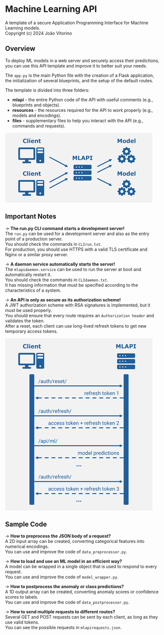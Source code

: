 # Machine Learning API

A template of a secure Application Programming Interface for Machine Learning models.  
Copyright (c) 2024 João Vitorino  

## Overview

To deploy ML models in a web server and securely access their predictions,  
you can use this API template and improve it to better suit your needs.  

The `app.py` is the main Python file with the creation of a Flask application,  
the initialization of several blueprints, and the setup of the default routes.  

The template is divided into three folders:

- **mlapi** - the entire Python code of the API with useful comments (e.g., blueprints and objects).
- **resources** - the resources required for the API to work properly (e.g., models and encodings).
- **files** - supplementary files to help you interact with the API (e.g., commands and requests).

![Overview](https://raw.githubusercontent.com/vitorinojoao/mlapi/main/files/overview.png)

## Important Notes

&rarr; **The run.py CLI command starts a development server!**  
The `run.py` can be used for a development server and also as the entry point of a production server.  
You should check the commands in `CLIrun.txt`.  
For production, you should use HTTPS with a valid TLS certificate and Nginx or a similar proxy server.  

&rarr; **A daemon service automatically starts the server!**  
The `mlapidaemon.service` can be used to run the server at boot and automatically restart it.  
You should check the commands in `CLIdaemon.txt`.  
It has missing information that must be specified according to the characteristics of a system.  

&rarr; **An API is only as secure as its authorization scheme!**  
A JWT authorization scheme with RSA signatures is implemented, but it must be used properly.  
You should ensure that every route requires an `Authorization header` and validates the token.  
After a reset, each client can use long-lived refresh tokens to get new temporary access tokens.  

![Scheme](https://raw.githubusercontent.com/vitorinojoao/mlapi/main/files/scheme.png)

## Sample Code

&rarr; **How to preprocess the JSON body of a request?**  
A 2D input array can be created, converting categorical features into numerical encodings.  
You can use and improve the code of `data_preprocessor.py`.  

&rarr; **How to load and use an ML model in an efficient way?**  
A model can be wrapped in a single object that is used to respond to every request.  
You can use and improve the code of `model_wrapper.py`.  

&rarr; **How to postprocess the anomaly or class predictions?**  
A 1D output array can be created, converting anomaly scores or confidence scores to labels.  
You can use and improve the code of `data_postprocessor.py`.  

&rarr; **How to send multiple requests to different routes?**  
Several GET and POST requests can be sent by each client, as long as they use valid tokens.  
You can see the possible requests in `mlapirequests.json`.  
